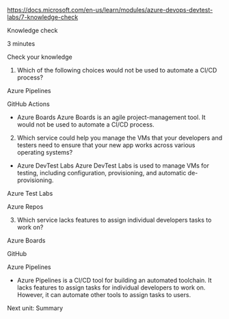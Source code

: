 https://docs.microsoft.com/en-us/learn/modules/azure-devops-devtest-labs/7-knowledge-check

Knowledge check

3 minutes

Check your knowledge
1. Which of the following choices would not be used to automate a CI/CD process?

Azure Pipelines

GitHub Actions

* Azure Boards
Azure Boards is an agile project-management tool. It would not be used to automate a CI/CD process.

2. Which service could help you manage the VMs that your developers and testers need to ensure that your new app works across various operating systems?

* Azure DevTest Labs
Azure DevTest Labs is used to manage VMs for testing, including configuration, provisioning, and automatic de-provisioning.

Azure Test Labs

Azure Repos

3. Which service lacks features to assign individual developers tasks to work on?

Azure Boards

GitHub

Azure Pipelines

* Azure Pipelines is a CI/CD tool for building an automated toolchain. It lacks features to assign tasks for individual developers to work on. However, it can automate other tools to assign tasks to users.


Next unit: Summary


